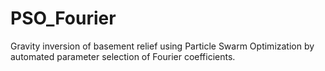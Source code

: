 # PSO_Fourier
Gravity inversion of basement relief using Particle Swarm Optimization by automated parameter selection of Fourier coefficients.
